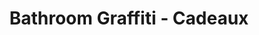 ---
title: "Bathroom Graffiti - Cadeaux"
url: /neuilly-sur-seine/bathroom-graffiti-cadeaux/
shop: Kleidung
---